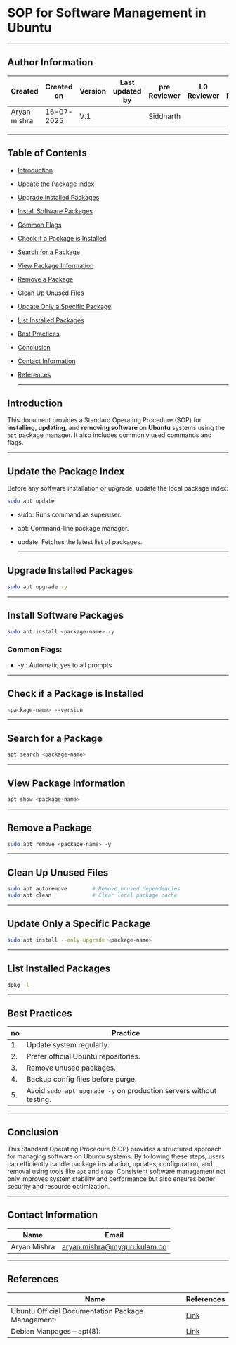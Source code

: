 # SOP for Software Management in Ubuntu

---
## Author Information

| Created         | Created on         | Version          | Last updated by   | pre Reviewer       | L0 Reviewer     | L1 Reviewer          |    L2 Reviewer    |
|-----------------|--------------------|------------------|-------------------|--------------------|-----------------|----------------------|-------------------|
| Aryan mishra    |16-07-2025          | V.1        |                         |        Siddharth   |                 |                       |                  |
   
 ---
## Table of Contents
- [Introduction](#introduction)
- [Update the Package Index](#update-the-package-index)
- [Upgrade Installed Packages](#upgrade-installed-packages)
- [Install Software Packages](#install-software-packages)
- [Common Flags](#common-flags)
- [Check if a Package is Installed](#check-if-a-package-is-installed)
- [Search for a Package](#search-for-a-package)
- [View Package Information](#view-package-information)
- [Remove a Package](#remove-a-package)
- [Clean Up Unused Files](#clean-up-unused-files)
- [Update Only a Specific Package](#update-only-a-specific-package)
- [List Installed Packages](#list-installed-packages)
- [Best Practices](#best-practices)
- [Conclusion](#Conclusion)
- [Contact Information](#Contact-Information)
- [References](#References)


     ---
    
 ## Introduction
This document provides a Standard Operating Procedure (SOP) for **installing**, **updating**, and **removing software** on **Ubuntu** systems using the `apt` package manager. It also includes commonly used commands and flags.


---

## Update the Package Index

Before any software installation or upgrade, update the local package index:

```bash
sudo apt update
```
- sudo: Runs command as superuser.

- apt: Command-line package manager.

- update: Fetches the latest list of packages.

  ---
## Upgrade Installed Packages
```bash
sudo apt upgrade -y
```
---
## Install Software Packages
```bash
sudo apt install <package-name> -y
```
### Common Flags:

- -y :  Automatic yes to all prompts

 ---
## Check if a Package is Installed
```bash
<package-name> --version
```
---
 
 ## Search for a Package
 ```bash
apt search <package-name>
```
---
## View Package Information
```bash
apt show <package-name>
```
---
## Remove a Package
```bash
sudo apt remove <package-name> -y
```
---
## Clean Up Unused Files
```bash
sudo apt autoremove        # Remove unused dependencies
sudo apt clean             # Clear local package cache
```
---
## Update Only a Specific Package
```bash
sudo apt install --only-upgrade <package-name>
```
---
## List Installed Packages
```bash
dpkg -l
```
---

## Best Practices

| no   | Practice                                                                 |
|-----|--------------------------------------------------------------------------|
| 1.  | Update system regularly.                                                 |
| 2.  | Prefer official Ubuntu repositories.                                     |
| 3.  | Remove unused packages.                                                  |
| 4.  | Backup config files before purge.                                        |
| 5.  | Avoid `sudo apt upgrade -y` on production servers without testing.       |

---
## Conclusion

This Standard Operating Procedure (SOP) provides a structured approach for managing software on Ubuntu systems. By following these steps, users can efficiently handle package installation, updates, configuration, and removal using tools like `apt` and `snap`. Consistent software management not only improves system stability and performance but also ensures better security and resource optimization. 

---
## Contact Information

| Name          | Email                                |
| ------------- | ------------------------------------ |
| Aryan Mishra  | aryan.mishra@mygurukulam.co          |

---

## References
| Name                                                  |              References                                                              
|-----------------------------------------------------|--------------------------------------------------------------------------|
|  Ubuntu Official Documentation Package Management: | [Link](https://help.ubuntu.com/lts/serverguide/apt.html)                         |
|  Debian Manpages – apt(8):                         | [Link](https://manpages.debian.org/bullseye/apt/apt.8.en.html)                   |
